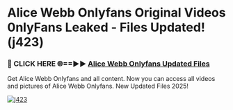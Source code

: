 # Alice Webb Onlyfans Original Videos 0nlyFans Leaked - Files Updated! (j423)

<h3>🔴 CLICK HERE 🌐==►► <a href="https://tinyurl.com/x26r9saj" rel="nofollow">Alice Webb Onlyfans Updated Files</a></h3>

Get Alice Webb Onlyfans and all content. Now you can access all videos and pictures of Alice Webb Onlyfans. New Updated Files 2025!

[![j423](https://i.imgur.com/LkgZPqh.gif)](https://tinyurl.com/x26r9saj)
